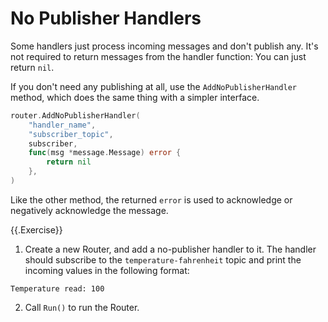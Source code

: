 # No Publisher Handlers

Some handlers just process incoming messages and don't publish any.
It's not required to return messages from the handler function: You can just return `nil`.

If you don't need any publishing at all, use the `AddNoPublisherHandler` method, which does the same thing with a simpler interface.

```go
router.AddNoPublisherHandler(
	"handler_name", 
	"subscriber_topic", 
	subscriber, 
	func(msg *message.Message) error {
		return nil
	},
)
```

Like the other method, the returned `error` is used to acknowledge or negatively acknowledge the message.

{{.Exercise}}

1. Create a new Router, and add a no-publisher handler to it.
The handler should subscribe to the `temperature-fahrenheit` topic and print the incoming values in the following format:

```text
Temperature read: 100
```

2. Call `Run()` to run the Router.
